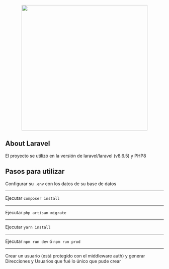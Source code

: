 <p align="center"><a href="https://laravel.com" target="_blank"><img src="https://raw.githubusercontent.com/laravel/art/master/logo-lockup/5%20SVG/2%20CMYK/1%20Full%20Color/laravel-logolockup-cmyk-red.svg" width="400"></a></p>

## About Laravel

El proyecto se utilizó en la versión de laravel/laravel (v8.6.5) y PHP8

## Pasos para utilizar

Configurar su `.env` con los datos de su base de datos

-------------

Ejecutar `composer install`

-------------

Ejecutar `php artisan migrate`

-------------

Ejecutar `yarn install`

-------------

Ejecutar `npm run dev` ó `npm run prod`

-------------

Crear un usuario (está protegido con el middleware auth) y generar Direcciones y Usuarios que fué lo único que pude
crear 

